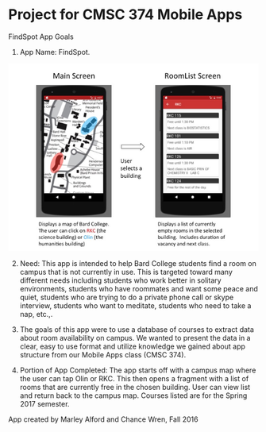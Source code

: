 # Project for CMSC 374 Mobile Apps
FindSpot App Goals

1.  App Name:  FindSpot.

![alt tag](https://github.com/ma8642/FindSpot/blob/master/demo.jpg)

2.  Need:  This app is intended to help Bard College students find a room on campus that is not currently in use.  This is targeted toward many different needs including students who work better in solitary environments, students who have roommates and want some peace and quiet, students who are trying to do a private phone call or skype interview, students who want to meditate, students who need to take a nap, etc.,.

3.  The goals of this app were to use a database of courses to extract data about room availability on campus.  We wanted to present the data in a clear, easy to use format and utilize knowledge we gained about app structure from our Mobile Apps class (CMSC 374).

4.  Portion of App Completed:  The app starts off with a campus map where the user can tap Olin or RKC.  This then opens a fragment with a list of rooms that are currently free in the chosen building.  User can view list and return back to the campus map.  Courses listed are for the Spring 2017 semester.

App created by Marley Alford and Chance Wren, Fall 2016
